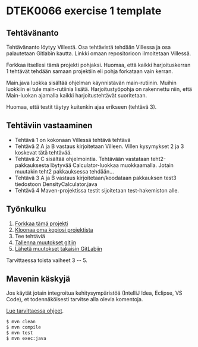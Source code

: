 # DTEK0066 exercise 1 template

## Tehtävänanto

Tehtävänanto löytyy Villestä. Osa tehtävistä tehdään Villessa ja osa palautetaan Gitlabin kautta. Linkki omaan repositorioon ilmoitetaan Villessä. 

Forkkaa itsellesi tämä projekti pohjaksi. Huomaa, että kaikki harjoituskerran 1 tehtävät tehdään samaan projektiin eli pohja forkataan vain kerran.

Main.java luokka sisältää ohjelman käynnistävän main-rutiinin. Muihin luokkiin ei tule main-rutiinia lisätä. Harjoitustyöpohja on rakennettu niin, 
että Main-luokan ajamalla kaikki harjoitustehtävät suoritetaan. 

Huomaa, että testit täytyy kuitenkin ajaa erikseen (tehtävä 3). 

## Tehtäviin vastaaminen

- Tehtävä 1 on kokonaan Villessä tehtävä tehtävä
- Tehtävä 2 A ja B vastaus kirjoitetaan Villeen. Villen kysymykset 2 ja 3 koskevat tätä tehtävää. 
- Tehtävä 2 C sisältää ohjelmointia. Tehtävään vastataan teht2-pakkauksesta löytyvää Calculator-luokkaa muokkaamalla. Jotain muutakin teht2 pakkauksessa tehdään...
- Tehtävä 3 A ja B vastaus kirjoitetaan/koodataan pakkauksen test3 tiedostoon DensityCalculator.java
- Tehtävä 4 Maven-projektissa testit sijoitetaan test-hakemiston alle. 

## Työnkulku

1. [Forkkaa tämä projekti](https://tech.utugit.fi/soft/tools/lectures/dtek2074/2023-fi/git/gitlab/#gitlab-projektin-forkkaus)
2. [Kloonaa oma kopiosi projektista](https://tech.utugit.fi/soft/tools/lectures/dtek2074/2023-fi/git/gitlab/#gitlab-projektin-haku-paikalliseksi)
3. Tee tehtäviä
4. [Tallenna muutokset gitiin](https://tech.utugit.fi/soft/tools/lectures/dtek2074/2023-fi/git/usage/#ty%C3%B6kopion-ja-indeksin-k%C3%A4sittely)
5. [Lähetä muutokset takaisin GitLabiin](https://tech.utugit.fi/soft/tools/lectures/dtek2074/2023-fi/git/gitlab/#paikallisen-muutoksen-l%C3%A4hett%C3%A4minen-gitlabiin)

Tarvittaessa toista vaiheet 3 -- 5.

## Mavenin käskyjä

Jos käytät jotain integroitua kehitysympäristöä (IntelliJ Idea, Eclipse, VS Code), et todennäköisesti tarvitse alla olevia komentoja. 

[Lue tarvittaessa ohjeet](https://tech.utugit.fi/soft/tools/lectures/dtek2074/2023-fi/build/basic/).

```bash
$ mvn clean
$ mvn compile
$ mvn test
$ mvn exec:java
```
